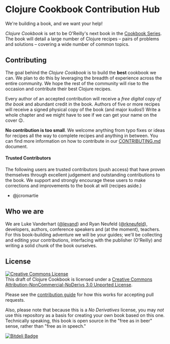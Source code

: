 # Clojure Cookbook Contribution Hub

We're building a book, and we want your help!

*Clojure Cookbook* is set to be O'Reilly's next book in the [Cookbook Series](http://shop.oreilly.com/category/series/cookbooks.do). The book will detail a large number of Clojure recipes – pairs of problems and solutions – covering a wide number of common topics.


## Contributing

The goal behind the *Clojure Cookbook* is to build the **best** cookbook we can. We plan to do this by leveraging the breadth of experience across the entire community. We hope the rest of the community will rise to the occasion and contribute their best Clojure recipes.

Every author of an accepted contribution will receive a *free digital copy of the book* and abundant credit in the book. Authors of five or more recipes will receive a signed physical copy of the book (and major kudos!) Write a whole chapter and we might have to see if we can get your name on the cover :wink:.

**No contribution is too small**. We welcome anything from typo fixes or ideas for recipes all the way to complete recipes and anything in between. You can find more information on how to contribute in our [CONTRIBUTING.md](CONTRIBUTING.md) document.

#### Trusted Contributors

The following users are trusted contributors (push access) that have proven themselves through excellent judgement and outstanding contributions to the book. We support and strongly encourage these users to make corrections and improvements to the book at will (recipes aside.)

* @jcromartie

## Who we are

We are Luke Vanderhart ([@levand](http://github.com/levand)) and Ryan Neufeld ([@rkneufeld](http://github.com/rkneufeld)), developers, authors, conference speakers and (at the moment), teachers. For this book-building adventure we will be your guides; we'll be collecting and editing your contributions, interfacing with the publisher (O'Reilly) and writing a solid chunk of the book ourselves.

## License

<a rel="license" href="http://creativecommons.org/licenses/by-nc-nd/3.0/deed.en_US"><img alt="Creative Commons License" style="border-width:0" src="http://i.creativecommons.org/l/by-nc-nd/3.0/88x31.png" /></a><br /><span xmlns:dct="http://purl.org/dc/terms/" property="dct:title">This draft of Clojure Cookbook</span> is licensed under a <a rel="license" href="http://creativecommons.org/licenses/by-nc-nd/3.0/deed.en_US">Creative Commons Attribution-NonCommercial-NoDerivs 3.0 Unported License</a>.


Please see the [contribution guide](CONTRIBUTING.md) for how this works for accepting pull requests.

Also, please note that because this is a *No Derivatives* license, you may *not* use this repository as a basis for creating your own book based on this one. Technically speaking, this book is open source in the "free as in beer" sense, rather than "free as in speech."

[![Bitdeli Badge](https://d2weczhvl823v0.cloudfront.net/clojure-cookbook/clojure-cookbook/trend.png)](https://bitdeli.com/free "Bitdeli Badge")
